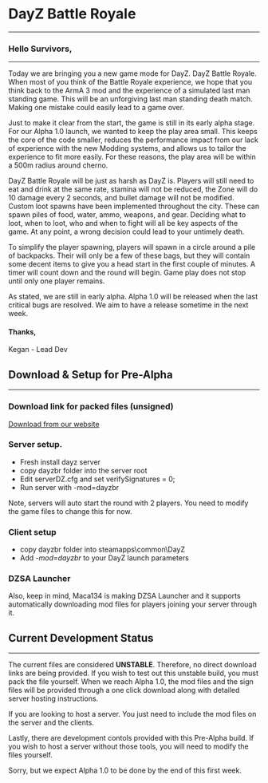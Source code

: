 # DayZ Battle Royale
-------

### Hello Survivors,
-----
Today we are bringing you a new game mode for DayZ. DayZ Battle Royale. When most of you think of the Battle Royale experience, we hope that you think back to the ArmA 3 mod and the experience of a simulated last man standing game. This will be an unforgiving last man standing death match. Making one mistake could easily lead to a game over. 

Just to make it clear from the start, the game is still in its early alpha stage. For our Alpha 1.0 launch, we wanted to keep the play area small. This keeps the core of the code smaller, reduces the performance impact from our lack of experience with the new Modding systems, and allows us to tailor the experience to fit more easily. For these reasons, the play area will be within a 500m radius around cherno. 

DayZ Battle Royale will be just as harsh as DayZ is. Players will still need to eat and drink at the same rate, stamina will not be reduced, the Zone will do 10 damage every 2 seconds, and bullet damage will not be modified. Custom loot spawns have been implemented throughout the city. These can spawn piles of food, water, ammo, weapons, and gear. Deciding what to loot, when to loot, who and when to fight will all be key aspects of the game. At any point, a wrong decision could lead to your untimely death. 

To simplify the player spawning, players will spawn in a circle around a pile of backpacks. Their will only be a few of these bags, but they will contain some decent items to give you a head start in the first couple of minutes. A timer will count down and the round will begin. Game play does not stop until only one player remains. 

As stated, we are still in early alpha. Alpha 1.0 will be released when the last critical bugs are resolved. We aim to have a release sometime in the next week.

#### Thanks,

Kegan - Lead Dev
 
  
## Download & Setup for Pre-Alpha
-----
### Download link for packed files (unsigned)
[Download from our website](http://lystic.net/DayZBR/dayzbr.rar)

### Server setup.
- Fresh install dayz server
- copy dayzbr folder into the server root
- Edit serverDZ.cfg and set  verifySignatures = 0;
- Run server with -mod=dayzbr

Note, servers will auto start the round with 2 players. You need to modify the game files to change this for now.

### Client setup
- copy dayzbr folder into  steamapps\common\DayZ
- Add *-mod=dayzbr* to your DayZ launch parameters

### DZSA Launcher
Also, keep in mind, Maca134 is making DZSA Launcher and it supports automatically downloading mod files for players joining your server through it.
  
## Current Development Status
------

The current files are considered **UNSTABLE**. Therefore, no direct download links are being provided. If you wish to test out this unstable build, you must pack the file yourself. When we reach Alpha 1.0, the mod files and the sign files will be provided through a one click download along with detailed server hosting instructions.

If you are looking to host a server. You just need to include the mod files on the server and the clients.

Lastly, there are development contols provided with this Pre-Alpha build. If you wish to host a server without those tools, you will need to modify the files yourself.

Sorry, but we expect Alpha 1.0 to be done by the end of this first week.